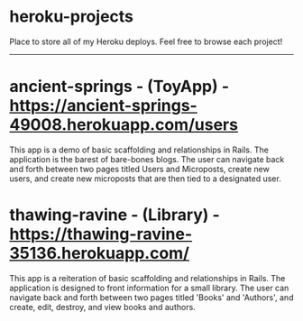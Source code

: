 # heroku-projects
Place to store all of my Heroku deploys. Feel free to browse each project!

------------------------------------------------------------------------------------

# ancient-springs - (ToyApp) - https://ancient-springs-49008.herokuapp.com/users

This app is a demo of basic scaffolding and relationships in Rails. The application is the barest of bare-bones blogs. The user can navigate back and forth between two pages titled Users and Microposts, create new users, and create new microposts that are then tied to a designated user.

# thawing-ravine - (Library) - https://thawing-ravine-35136.herokuapp.com/

This app is a reiteration of basic scaffolding and relationships in Rails. The application is designed to front information for a small library. The user can navigate back and forth between two pages titled 'Books' and 'Authors', and create, edit, destroy, and view books and authors.
